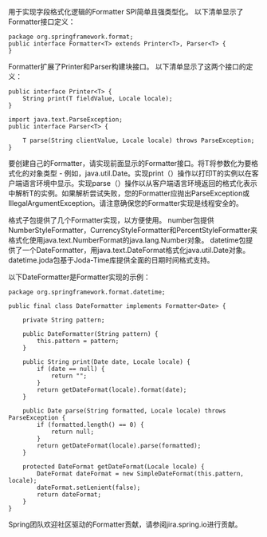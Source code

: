 用于实现字段格式化逻辑的Formatter SPI简单且强类型化。 以下清单显示了Formatter接口定义：

	package org.springframework.format;
	public interface Formatter<T> extends Printer<T>, Parser<T> {
	}

Formatter扩展了Printer和Parser构建块接口。 以下清单显示了这两个接口的定义：
	
	public interface Printer<T> {
    	String print(T fieldValue, Locale locale);
	}

	import java.text.ParseException;
	public interface Parser<T> {
	
	    T parse(String clientValue, Locale locale) throws ParseException;
	}

要创建自己的Formatter，请实现前面显示的Formatter接口。将T将参数化为要格式化的对象类型 - 例如，java.util.Date。实现print（）操作以打印T的实例以在客户端语言环境中显示。实现parse（）操作以从客户端语言环境返回的格式化表示中解析T的实例。如果解析尝试失败，您的Formatter应抛出ParseException或IllegalArgumentException。请注意确保您的Formatter实现是线程安全的。

格式子包提供了几个Formatter实现，以方便使用。 number包提供NumberStyleFormatter，CurrencyStyleFormatter和PercentStyleFormatter来格式化使用java.text.NumberFormat的java.lang.Number对象。 datetime包提供了一个DateFormatter，用java.text.DateFormat格式化java.util.Date对象。 datetime.joda包基于Joda-Time库提供全面的日期时间格式支持。

以下DateFormatter是Formatter实现的示例：

	package org.springframework.format.datetime;

	public final class DateFormatter implements Formatter<Date> {
	
	    private String pattern;
	
	    public DateFormatter(String pattern) {
	        this.pattern = pattern;
	    }
	
	    public String print(Date date, Locale locale) {
	        if (date == null) {
	            return "";
	        }
	        return getDateFormat(locale).format(date);
	    }
	
	    public Date parse(String formatted, Locale locale) throws ParseException {
	        if (formatted.length() == 0) {
	            return null;
	        }
	        return getDateFormat(locale).parse(formatted);
	    }
	
	    protected DateFormat getDateFormat(Locale locale) {
	        DateFormat dateFormat = new SimpleDateFormat(this.pattern, locale);
	        dateFormat.setLenient(false);
	        return dateFormat;
	    }
	}

Spring团队欢迎社区驱动的Formatter贡献，请参阅jira.spring.io进行贡献。